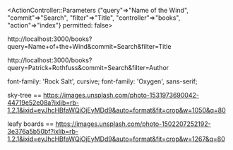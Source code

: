 <ActionController::Parameters {"query"=>"Name of the Wind", "commit"=>"Search", "filter"=>"Title", "controller"=>"books", "action"=>"index"} permitted: false>

http://localhost:3000/books?query=Name+of+the+Wind&commit=Search&filter=Title

http://localhost:3000/books?query=Patrick+Rothfuss&commit=Search&filter=Author

font-family: 'Rock Salt', cursive;
font-family: 'Oxygen', sans-serif;

sky-tree == https://images.unsplash.com/photo-1531973690042-44719e52e08a?ixlib=rb-1.2.1&ixid=eyJhcHBfaWQiOjEyMDd9&auto=format&fit=crop&w=1050&q=80

leafy boards == https://images.unsplash.com/photo-1502207252192-3e376a5b50bf?ixlib=rb-1.2.1&ixid=eyJhcHBfaWQiOjEyMDd9&auto=format&fit=crop&w=1267&q=80